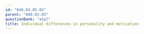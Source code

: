 ```yaml
---
id: "040.03.05.02"
parent: "040.03.05"
questionBank: "atpl"
title: Individual differences in personality and motivation
---
```


